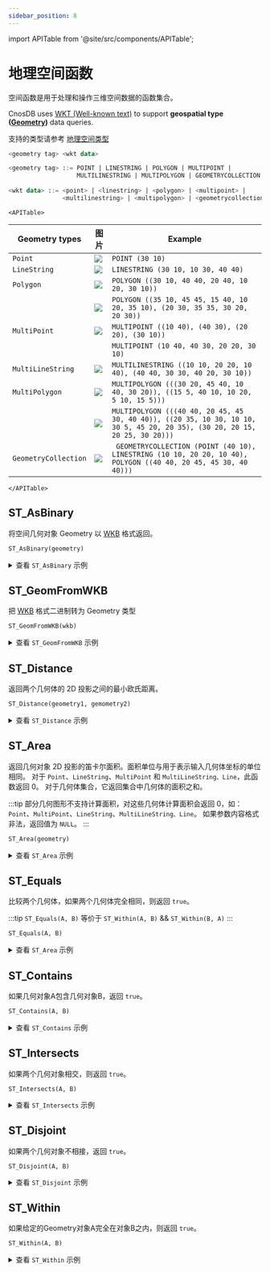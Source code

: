 ```yaml
---
sidebar_position: 8
---
```


import APITable from '@site/src/components/APITable';

# 地理空间函数

空间函数是用于处理和操作三维空间数据的函数集合。

CnosDB uses [WKT (Well-known text)](https://en.wikipedia.org/wiki/Well-known_text_representation_of_geometry) to support **geospatial type ([Geometry](https://en.wikipedia.org/wiki/Geometry))** data queries.

支持的类型请参考 [地理空间类型](../data_type.md#地理空间类型)

```sql
<geometry tag> <wkt data>

<geometry tag> ::= POINT | LINESTRING | POLYGON | MULTIPOINT | 
                   MULTILINESTRING | MULTIPOLYGON | GEOMETRYCOLLECTION
                   
<wkt data> ::= <point> | <linestring> | <polygon> | <multipoint> | 
               <multilinestring> | <multipolygon> | <geometrycollection>
```

```mdx-code-block
<APITable>
```

| Geometry types       | 图片                                               | Example                                                                                                                    |
| -------------------- | ------------------------------------------------ | -------------------------------------------------------------------------------------------------------------------------- |
| `Point`              | ![](/img/sql/SFA_Point.svg.png)                  | `POINT (30 10)`                                                                                                            |
| `LineString`         | ![](/img/sql/102px-SFA_LineString.svg.png)       | `LINESTRING (30 10, 10 30, 40 40)`                                                                                         |
| `Polygon`            | ![](/img/sql/SFA_Polygon.svg.png)                | `POLYGON ((30 10, 40 40, 20 40, 10 20, 30 10))`                                                                            |
|                      | ![](/img/sql/SFA_Polygon_with_hole.svg.png)      | `POLYGON ((35 10, 45 45, 15 40, 10 20, 35 10), (20 30, 35 35, 30 20, 20 30))`                                              |
| `MultiPoint`         | ![](/img/sql/SFA_MultiPoint.svg.png)             | `MULTIPOINT ((10 40), (40 30), (20 20), (30 10))`                                                                          |
|                      |                                                  | `MULTIPOINT (10 40, 40 30, 20 20, 30 10)`                                                                                  |
| `MultiLineString`    | ![](/img/sql/102px-SFA_MultiLineString.svg.png)  | `MULTILINESTRING ((10 10, 20 20, 10 40), (40 40, 30 30, 40 20, 30 10))`                                                    |
| `MultiPolygon`       | ![](/img/sql/SFA_MultiPolygon.svg.png)           | `MULTIPOLYGON (((30 20, 45 40, 10 40, 30 20)), ((15 5, 40 10, 10 20, 5 10, 15 5)))`                                        |
|                      | ![](/img/sql/SFA_MultiPolygon_with_hole.svg.png) | `MULTIPOLYGON (((40 40, 20 45, 45 30, 40 40)), ((20 35, 10 30, 10 10, 30 5, 45 20, 20 35), (30 20, 20 15, 20 25, 30 20)))` |
| `GeometryCollection` | ![](/img/sql/SFA_GeometryCollection.svg.png)     | ` GEOMETRYCOLLECTION (POINT (40 10), LINESTRING (10 10, 20 20, 10 40), POLYGON ((40 40, 20 45, 45 30, 40 40)))`            |

```mdx-code-block
</APITable>
```

## ST_AsBinary

将空间几何对象 Geometry 以 [WKB](https://en.wikipedia.org/wiki/Well-known_text_representation_of_geometry#Well-known_binary) 格式返回。

```sql
ST_AsBinary(geometry)
```

<details>
  <summary>查看 <code>ST_AsBinary</code> 示例</summary>

```sql {1}
SELECT ST_AsBinary('POINT(0 3)');
+--------------------------------------------+
| st_AsBinary(Utf8("POINT(0 3)"))            |
+--------------------------------------------+
| 010100000000000000000000000000000000000840 |
+--------------------------------------------+
```

</details>

## ST_GeomFromWKB

把 [WKB](https://en.wikipedia.org/wiki/Well-known_text_representation_of_geometry#Well-known_binary) 格式二进制转为 Geometry 类型

```sql
ST_GeomFromWKB(wkb)
```

<details>
  <summary>查看 <code>ST_GeomFromWKB</code> 示例</summary>

```sql {1}
SELECT ST_GeomFromWKB(ST_AsBinary('POINT(0 3)'));
+-------------------------------------------------+
| st_GeomFromWKB(st_AsBinary(Utf8("POINT(0 3)"))) |
+-------------------------------------------------+
| POINT(0 3)                                      |
+-------------------------------------------------+
```

</details>

## ST_Distance

返回两个几何体的 2D 投影之间的最小欧氏距离。

```sql
ST_Distance(geometry1, gemometry2)
```

<details>
  <summary>查看 <code>ST_Distance</code> 示例</summary>

**计算两点之间的距离。**

```sql {1}
SELECT ST_Distance('POINT(0 0)', 'LINESTRING (30 10, 10 30, 40 40)');
+--------------------------------------------------------------------------+
| ST_Distance(Utf8("POINT(0 0)"),Utf8("LINESTRING (30 10, 10 30, 40 40)")) |
+--------------------------------------------------------------------------+
| 28.284271247461902                                                       |
+--------------------------------------------------------------------------+
```

**计算点到线的直线距离。**

```sql {1}
SELECT ST_Distance('POINT(0 0)', 'LINESTRING (30 10, 10 30, 40 40)');
+--------------------------------------------------------------------------+
| st_distance(Utf8("POINT(0 0)"),Utf8("LINESTRING (30 10, 10 30, 40 40)")) |
+--------------------------------------------------------------------------+
| 28.284271247461902                                                       |
+--------------------------------------------------------------------------+
```

**计算平面和平面之间的距离。**

```sql {1}
SELECT ST_Distance('POLYGON((0 2,1 1,0 -1,0 2))', 'POLYGON((-1 -3,-2 -1,0 -3,-1 -3))');
+--------------------------------------------------------------------------------------------+
| st_distance(Utf8("POLYGON((0 2,1 1,0 -1,0 2))"),Utf8("POLYGON((-1 -3,-2 -1,0 -3,-1 -3))")) |
+--------------------------------------------------------------------------------------------+
| 1.4142135623730951                                                                         |
+--------------------------------------------------------------------------------------------+
```

</details>

## ST_Area

返回几何对象 2D 投影的笛卡尔面积。面积单位与用于表示输入几何体坐标的单位相同。 对于 `Point`、`LineString`、`MultiPoint` 和 `MultiLineString、Line`，此函数返回 0。 对于几何体集合，它返回集合中几何体的面积之和。

:::tip
部分几何图形不支持计算面积，对这些几何体计算面积会返回 0，如：`Point`、`MultiPoint`、`LineString`、`MultiLineString、Line`。 如果参数内容格式非法，返回值为 `NULL`。
:::

```sql
ST_Area(geometry)
```

<details>
  <summary>查看 <code>ST_Area</code> 示例</summary>

```sql {1}
SELECT ST_Area('POLYGON ((40 40, 20 45, 45 30, 40 40))');
+---------------------------------------------------------+
| ST_Area(Utf8("POLYGON ((40 40, 20 45, 45 30, 40 40))")) |
+---------------------------------------------------------+
| 87.5                                                    |
+---------------------------------------------------------+
```

</details>

## ST_Equals

比较两个几何体，如果两个几何体完全相同，则返回 `true`。

:::tip
`ST_Equals(A, B)` 等价于 `ST_Within(A, B)` && `ST_Within(B, A)`
:::

```sql
ST_Equals(A, B)
```

<details>
  <summary>查看 <code>ST_Area</code> 示例</summary>

```sql {1}
select ST_Equals('LINESTRING(0 0, 10 10)', 'LINESTRING(0 0, 5 5, 10 10)') st_equals;
+-----------+
| st_equals |
+-----------+
| true      |
+-----------+
```

</details>

## ST_Contains

如果几何对象A包含几何对象B，返回 `true`。

```sql
ST_Contains(A, B)
```

<details>
  <summary>查看 <code>ST_Contains</code> 示例</summary>

```sql {1}
select ST_Contains('POLYGON((0 0,0 3,3 0,0 0))', 'POLYGON((0 0,0 1,1 0,0 0))') st_contains;
+-------------+
| st_contains |
+-------------+
| true        |
+-------------+
```

</details>

## ST_Intersects

如果两个几何对象相交，则返回 `true`。

`ST_Intersects(A, B)`

<details>
  <summary>查看 <code>ST_Intersects</code> 示例</summary>

```sql {1}
select ST_Intersects('LINESTRING(3 2, 7 6)', 'LINESTRING(3 4, 8 4)') st_intersects;
+---------------+
| st_intersects |
+---------------+
| true          |
+---------------+
```

</details>

## ST_Disjoint

如果两个几何对象不相接，返回 `true`。

`ST_Disjoint(A, B)`

<details>
  <summary>查看 <code>ST_Disjoint</code> 示例</summary>

```sql {1}
select ST_Disjoint('LINESTRING(0 0,-3 -3)', 'LINESTRING(0 1,1 0)');
+------------------------------------------------------------------------+
| ST_Disjoint(Utf8("LINESTRING(0 0,-3 -3)"),Utf8("LINESTRING(0 1,1 0)")) |
+------------------------------------------------------------------------+
| true                                                                   |
+------------------------------------------------------------------------+
```

</details>

## ST_Within

如果给定的Geometry对象A完全在对象B之内，则返回 `true`。

```sql
ST_Within(A, B)
```

<details>
  <summary>查看 <code>ST_Within</code> 示例</summary>

```sql {1}
select ST_Within('POLYGON((1 1, 1 2, 2 2, 2 1, 1 1))', 'POLYGON((0 0, 0 3, 3 3, 3 0, 0 0))');
+--------------------------------------------------------------------------------------------------+
| ST_Within(Utf8("POLYGON((1 1, 1 2, 2 2, 2 1, 1 1))"),Utf8("POLYGON((0 0, 0 3, 3 3, 3 0, 0 0))")) |
+--------------------------------------------------------------------------------------------------+
| true                                                                                             |
+--------------------------------------------------------------------------------------------------+
```

</details>
